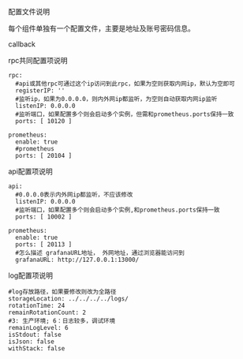 配置文件说明

每个组件单独有一个配置文件，主要是地址及账号密码信息。





callback





rpc共同配置项说明

```
rpc:
  #api或其他rpc可通过这个ip访问到此rpc，如果为空则获取内网ip，默认为空即可	
  registerIP: ''
  #监听ip，如果为0.0.0.0，则内外网ip都监听，为空则自动获取内网ip监听
  listenIP: 0.0.0.0
  #监听端口，如果配置多个则会启动多个实例，但需和prometheus.ports保持一致
  ports: [ 10120 ]

prometheus:
  enable: true
  #prometheus
  ports: [ 20104 ]
```



api配置项说明

```
api:
  #0.0.0.0表示内外网ip都监听，不应该修改
  listenIP: 0.0.0.0
  #监听端口，如果配置多个则会启动多个实例,和prometheus.ports保持一致
  ports: [ 10002 ]

prometheus:
  enable: true
  ports: [ 20113 ]
  #怎么描述 grafanaURL地址， 外网地址，通过浏览器能访问到
  grafanaURL: http://127.0.0.1:13000/
```



log配置项说明

```
#log存放路径，如果要修改则改为全路径
storageLocation: ../../../../logs/
rotationTime: 24
remainRotationCount: 2
#3: 生产环境; 6：日志较多，调试环境
remainLogLevel: 6
isStdout: false
isJson: false
withStack: false
```



